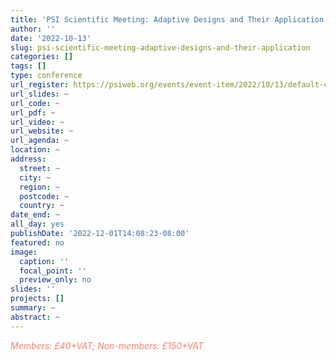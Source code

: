 ```yaml
---
title: 'PSI Scientific Meeting: Adaptive Designs and Their Application'
author: ''
date: '2022-10-13'
slug: psi-scientific-meeting-adaptive-designs-and-their-application
categories: []
tags: []
type: conference
url_register: https://psiweb.org/events/event-item/2022/10/13/default-calendar/psi-scientific-meeting-adaptive-designs-and-their-application
url_slides: ~
url_code: ~
url_pdf: ~
url_video: ~
url_website: ~
url_agenda: ~
location: ~
address:
  street: ~
  city: ~
  region: ~
  postcode: ~
  country: ~
date_end: ~
all_day: yes
publishDate: '2022-12-01T14:08:23-08:00'
featured: no
image:
  caption: ''
  focal_point: ''
  preview_only: no
slides: ''
projects: []
summary: ~
abstract: ~
---
```

<span style="color: salmon;">*Members: £40+VAT; Non-members: £150+VAT*</span>

<!--more-->
